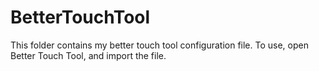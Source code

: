 # BetterTouchTool

This folder contains my better touch tool configuration file. To use, open Better Touch Tool, and import the file.
